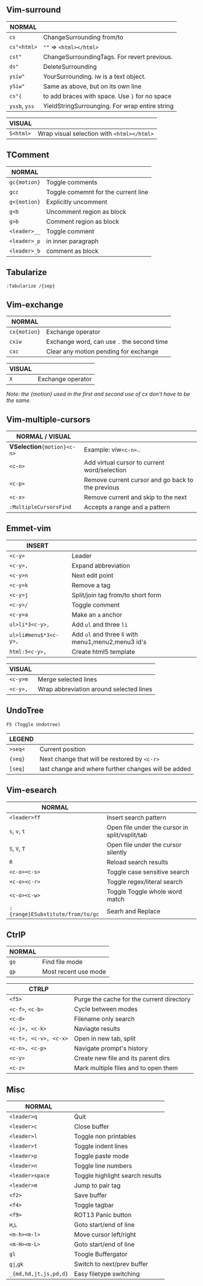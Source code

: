 Vim-surround
------------

NORMAL        | |
--------------|--
`cs`          | ChangeSurrounding from/to
`cs"<html>`   | `""` => `<html></html>`
`cst"`        | ChangeSurroundingTags. For revert previous.
`ds"`         | DeleteSurrounding
`ysiw"`       | YourSurrounding. iw is a text object.
`ySiw"`       | Same as above, but on its own line
`cs"{`        | to add braces with space.  Use `}` for no space
`yssb`, `yss` | YieldStringSurrounging. For wrap entire string

VISUAL    | |
----------|--
`S<html>` | Wrap visual selection with `<html></html>`

TComment
--------

NORMAL       | |
-------------|--
`gc{motion}` | Toggle comments
`gcc`        | Toggle comemnt for the current line
`g<{motion}` | Explicitly uncomment
`g<b`        | Uncomment region as block
`g>b`        | Comment region as block
`<leader>__` | Toggle comment
`<leader>_p` | in inner paragraph
`<leader>_b` | comment as block

Tabularize
----------

`:Tabularize /{sep}`

Vim-exchange
------------

NORMAL       | |
-------------|--
`cx{motion}` | Exchange operator
`cxiw`       | Exchange word, can use `.` the second time
`cxc`        | Clear any motion pending for exchange 

VISUAL | |
-------|--
`X`    | Exchange operator

_Note: the {motion} used in the first and second use of cx don't have to be the same._

Vim-multiple-cursors
--------------------

NORMAL / VISUAL               | |
------------------------------|--
**VSelection**`{motion}<c-n>` | Example: viw`<c-n>`..
`<c-n>`                       | Add virtual cursor to current word/selection
`<c-p>`                       | Remove current cursor and go back to the previous
`<c-x>`                       | Remove current and skip to the next
`:MultipleCursorsFind`        | Accepts a range and a pattern

Emmet-vim
---------

INSERT                  | |
------------------------|--
`<c-y>`                 | Leader
`<c-y>,`                | Expand abbreviation
`<c-y>n`                | Next edit point
`<c-y>k`                | Remove a tag
`<c-y>j`                | Split/join tag from/to short form
`<c-y>/`                | Toggle comment
`<c-y>a`                | Make an `a` anchor
`ul>li*3<c-y>,`         | Add `ul` and three `li`
`ul>li#menu$*3<c-y>,`   | Add `ul` and three li with menu1,menu2,menu3 id's
`html:5<c-y>,`          | Create html5 template

VISUAL   | |
---------|--
`<c-y>m` | Merge selected lines
`<c-y>,` | Wrap abbreviation around selected lines


UndoTree
--------

`F5 (Toggle Undotree)`

LEGEND  | |
--------|--
`>seq<` | Current position
`{seq}` | Next change that will be restored by `<c-r>`
`[seq]` | last change and where further changes will be added

Vim-esearch
-----------

NORMAL                           | |
---------------------------------|--
`<leader>ff`                     | Insert search pattern
`s`, `v`, `t`                    | Open file under the cursor in split/vsplit/tab
`S`, `V`, `T`                    | Open file under the cursor silently
`R`                              | Reload search results
`<c-o><c-s>`                     | Toggle case sensitive search
`<c-o><c-r>`                     | Toggle regex/literal search
`<c-o><c-w>`                     | Toggle Toggle whole word match
`:{range}ESubstitute/from/to/gc` | Searh and Replace

CtrlP
-----

NORMAL | |
-------|--
`go`   | Find file mode
`gp`   | Most recent use mode

CTRLP                 | |
----------------------|--
`<f5>`                | Purge the cache for the current directory
`<c-f>`, `<c-b>`      | Cycle between modes
`<c-d>`               | Filename only search
`<c-j>, <c-k>`        | Naviagte results
`<c-t>, <c-v>, <c-x>` | Open in new tab, split
`<c-n>, <c-p>`        | Navigate prompt's history
`<c-y>`               | Create new file and its parent dirs
`<c-z>`               | Mark multiple files and <c-o> to open them

Misc
----

NORMAL                | |
----------------------|--
`<leader>q`           | Quit
`<leader>c`           | Close buffer
`<leader>l`           | Toggle non printables
`<leader>t`           | Toggle indent lines
`<leader>p`           | Toggle paste mode
`<leader>n`           | Toggle line numbers
`<leader>space`       | Toggle highlight search results
`<leader>m`           | Jump to pair tag
`<f2>`                | Save buffer
`<f4>`                | Toggle tagbar
`<f9>`                | ROT13 Panic button
`H`,`L`               | Goto start/end of line
`<m-h><m-l>`          | Move cursor left/right
`<m-H><m-L>`          | Goto start/end of line
`gl`                  | Toogle Buffergator
`gj`,`gk`             | Switch to next/prev buffer
`_{md,hd,jt,js,pd,d}` | Easy filetype switching
